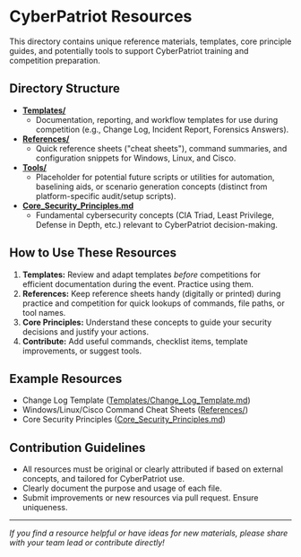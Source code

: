 # CyberPatriot Resources

This directory contains unique reference materials, templates, core principle guides, and potentially tools to support CyberPatriot training and competition preparation.

## Directory Structure

-   [**Templates/**](Templates/README.md)
    *   Documentation, reporting, and workflow templates for use during competition (e.g., Change Log, Incident Report, Forensics Answers).
-   [**References/**](References/README.md)
    *   Quick reference sheets ("cheat sheets"), command summaries, and configuration snippets for Windows, Linux, and Cisco.
-   [**Tools/**](Tools/README.md)
    *   Placeholder for potential future scripts or utilities for automation, baselining aids, or scenario generation concepts (distinct from platform-specific audit/setup scripts).
-   [**Core_Security_Principles.md**](Core_Security_Principles.md)
    *   Fundamental cybersecurity concepts (CIA Triad, Least Privilege, Defense in Depth, etc.) relevant to CyberPatriot decision-making.

## How to Use These Resources

1.  **Templates:** Review and adapt templates *before* competitions for efficient documentation during the event. Practice using them.
2.  **References:** Keep reference sheets handy (digitally or printed) during practice and competition for quick lookups of commands, file paths, or tool names.
3.  **Core Principles:** Understand these concepts to guide your security decisions and justify your actions.
4.  **Contribute:** Add useful commands, checklist items, template improvements, or suggest tools.

## Example Resources

-   Change Log Template ([Templates/Change_Log_Template.md](Templates/Change_Log_Template.md))
-   Windows/Linux/Cisco Command Cheat Sheets ([References/](References/README.md))
-   Core Security Principles ([Core_Security_Principles.md](Core_Security_Principles.md))

## Contribution Guidelines

-   All resources must be original or clearly attributed if based on external concepts, and tailored for CyberPatriot use.
-   Clearly document the purpose and usage of each file.
-   Submit improvements or new resources via pull request. Ensure uniqueness.

---
*If you find a resource helpful or have ideas for new materials, please share with your team lead or contribute directly!*
